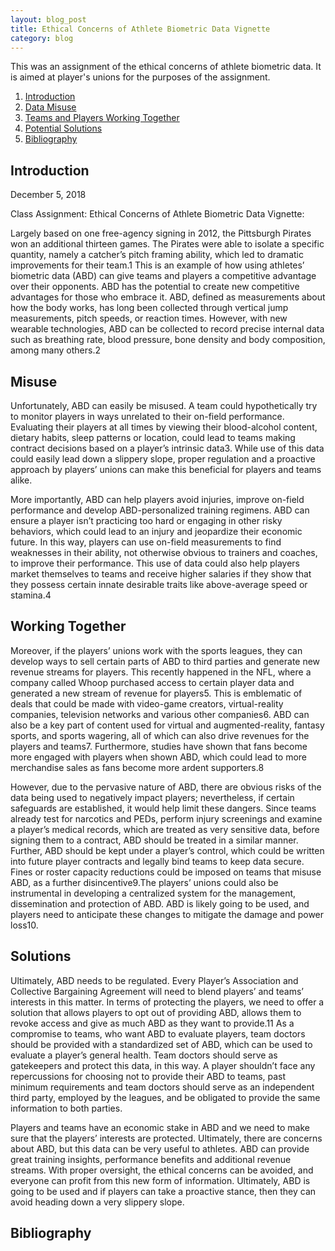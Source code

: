 ```yaml
---
layout: blog_post
title: Ethical Concerns of Athlete Biometric Data Vignette
category: blog
---
```


This was an assignment of the ethical concerns of athlete biometric data. It is aimed at player's unions for the purposes of the assignment.

1. [Introduction](#introduction)
2. [Data Misuse](#misuse)
3. [Teams and Players Working Together](#together)
4. [Potential Solutions](#sols)
5. [Bibliography](#bibliography)

<a name="introduction"></a>

## Introduction

December 5, 2018
 
Class Assignment: Ethical Concerns of Athlete Biometric Data Vignette:

Largely based on one free-agency signing in 2012, the Pittsburgh Pirates won an additional thirteen games. The Pirates were able to isolate a specific quantity, namely a catcher’s pitch framing ability, which led to dramatic improvements for their team.1   This is an example of how using athletes’ biometric data (ABD) can give teams and players a competitive advantage over their opponents.  ABD has the potential to create new competitive advantages for those who embrace it. ABD, defined as measurements about how the body works, has long been collected through vertical jump measurements, pitch speeds, or reaction times. However, with new wearable technologies, ABD can be collected to record precise internal data such as breathing rate, blood pressure, bone density and body composition, among many others.2

<a name="misuse"></a>

## Misuse

Unfortunately, ABD can easily be misused. A team could hypothetically try to monitor players in ways unrelated to their on-field performance. Evaluating their players at all times by viewing their blood-alcohol content, dietary habits, sleep patterns or location, could lead to teams making contract decisions based on a player’s intrinsic data3. While use of this data could easily lead down a slippery slope, proper regulation and a proactive approach by players’ unions can make this beneficial for players and teams alike.

More importantly, ABD can help players avoid injuries, improve on-field performance and develop ABD-personalized training regimens. ABD can ensure a player isn’t practicing too hard or engaging in other risky behaviors, which could lead to an injury and jeopardize their economic future. In this way, players can use on-field measurements to find weaknesses in their ability, not otherwise obvious to trainers and coaches, to improve their performance. This use of data could also help players market themselves to teams and receive higher salaries if they show that they possess certain innate desirable traits like above-average speed or stamina.4

<a name="together"></a>

## Working Together

Moreover, if the players’ unions work with the sports leagues, they can develop ways to sell certain parts of ABD to third parties and generate new revenue streams for players. This recently happened in the NFL, where a company called Whoop purchased access to certain player data and generated a new stream of revenue for players5. This is emblematic of deals that could be made with video-game creators, virtual-reality companies, television networks and various other companies6. ABD can also be a key part of content used for virtual and augmented-reality, fantasy sports, and sports wagering, all of which can also drive revenues for the players and teams7. Furthermore, studies have shown that fans become more engaged with players when shown ABD, which could lead to more merchandise sales as fans become more ardent supporters.8

However, due to the pervasive nature of ABD, there are obvious risks of the data being used to negatively impact players; nevertheless, if certain safeguards are established, it would help limit these dangers. Since teams already test for narcotics and PEDs, perform injury screenings and examine a player’s medical records, which are treated as very sensitive data, before signing them to a contract, ABD should be treated in a similar manner. Further, ABD should be kept under a player’s control, which could be written into future player contracts and legally bind teams to keep data secure. Fines or roster capacity reductions could be imposed on teams that misuse ABD, as a further disincentive9.The players’ unions could also be instrumental in developing a centralized system for the management, dissemination and protection of ABD. ABD is likely going to be used, and players need to anticipate these changes to mitigate the damage and power loss10.

<a name="sols"></a>

## Solutions

Ultimately, ABD needs to be regulated. Every Player’s Association and Collective Bargaining Agreement will need to blend players’ and teams’ interests in this matter. In terms of protecting the players, we need to offer a solution that allows players to opt out of providing ABD, allows them to revoke access and give as much ABD as they want to provide.11 As a compromise to teams, who want ABD to evaluate players, team doctors should be provided with a standardized set of ABD, which can be used to evaluate a player’s general health. Team doctors should serve as gatekeepers and protect this data, in this way. A player shouldn’t face any repercussions for choosing not to provide their ABD to teams, past minimum requirements and team doctors should serve as an independent third party, employed by the leagues, and be obligated to provide the same information to both parties. 

Players and teams have an economic stake in ABD and we need to make sure that the players’ interests are protected. Ultimately, there are concerns about ABD, but this data can be very useful to athletes. ABD can provide great training insights, performance benefits and additional revenue streams. With proper oversight, the ethical concerns can be avoided, and everyone can profit from this new form of information. Ultimately, ABD is going to be used and if players can take a proactive stance, then they can avoid heading down a very slippery slope. 

<a name="bibliography"></a>

## Bibliography
